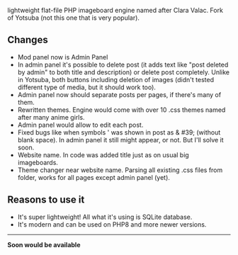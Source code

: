 lightweight flat-file PHP imageboard engine named after Clara Valac. Fork of Yotsuba (not this one that is very popular).

## Changes
- Mod panel now is Admin Panel
- In admin panel it's possible to delete post (it adds text like "post deleted by admin" to both title and description) or delete post completely. Unlike in Yotsuba, both buttons including deletion of images (didn't tested different type of media, but it should work too).
- Admin panel now should separate posts per pages, if there's many of them.
- Rewritten themes. Engine would come with over 10 .css themes named after many anime girls.
- Admin panel would allow to edit each post.
- Fixed bugs like when symbols ' was shown in post as & #39; (without blank space). In admin panel it still might appear, or not. But I'll solve it soon.
- Website name. In code was added title just as on usual big imageboards.
- Theme changer near website name. Parsing all existing .css files from folder, works for all pages except admin panel (yet).

## Reasons to use it
- It's super lightweight! All what it's using is SQLite database.
- It's modern and can be used on PHP8 and more newer versions.

---

**Soon would be available**
